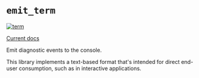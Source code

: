 # `emit_term`

[![term](https://github.com/emit-rs/emit/actions/workflows/term.yml/badge.svg)](https://github.com/emit-rs/emit/actions/workflows/term.yml)

[Current docs](https://docs.rs/emit_term/0.11.0-alpha.14/emit_term/index.html)

Emit diagnostic events to the console.

This library implements a text-based format that's intended for direct end-user consumption, such as in interactive applications.
